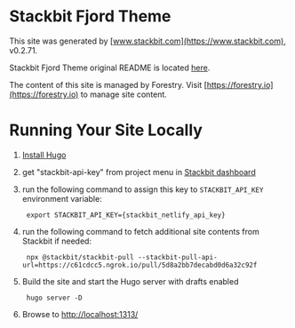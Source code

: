 # Stackbit Fjord Theme

This site was generated by [www.stackbit.com](https://www.stackbit.com), v0.2.71.

Stackbit Fjord Theme original README is located [here](./README.theme.md).

The content of this site is managed by Forestry. Visit [https://forestry.io](https://forestry.io) to manage site content.

# Running Your Site Locally

1. [Install Hugo](https://gohugo.io/getting-started/quick-start/#step-1-install-hugo)

1. get "stackbit-api-key" from project menu in [Stackbit dashboard](https://app.stackbit.com/dashboard)

1. run the following command to assign this key to `STACKBIT_API_KEY` environment variable:

        export STACKBIT_API_KEY={stackbit_netlify_api_key}

1. run the following command to fetch additional site contents from Stackbit if needed:

        npx @stackbit/stackbit-pull --stackbit-pull-api-url=https://c61cdcc5.ngrok.io/pull/5d8a2bb7decabd0d6a32c92f

1. Build the site and start the Hugo server with drafts enabled

        hugo server -D

1. Browse to [http://localhost:1313/](http://localhost:1313/)
